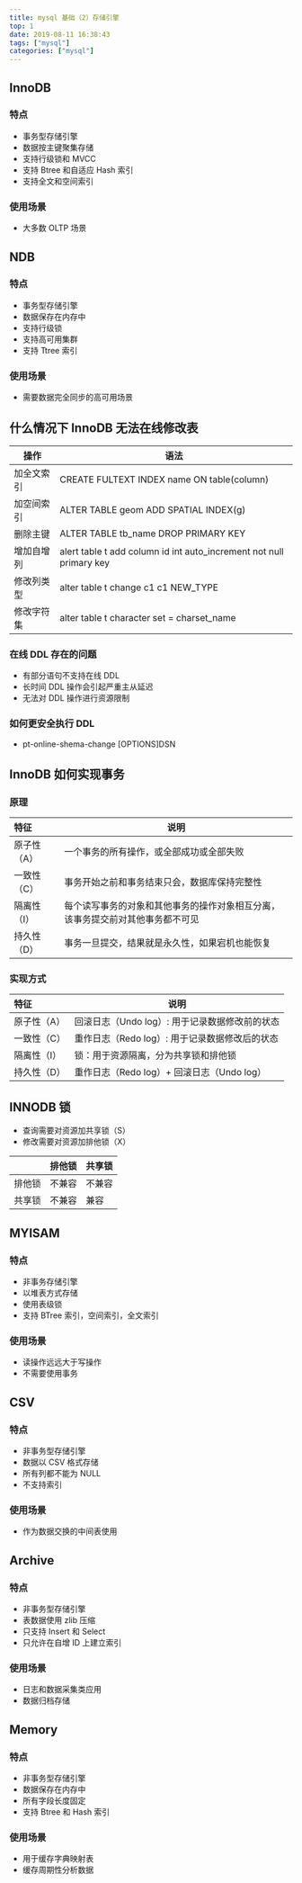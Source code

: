```yaml
---
title: mysql 基础（2）存储引擎
top: 1
date: 2019-08-11 16:38:43
tags: ["mysql"]
categories: ["mysql"]
---
```


## InnoDB

### 特点

* 事务型存储引擎
* 数据按主键聚集存储
* 支持行级锁和 MVCC
* 支持 Btree 和自适应 Hash 索引
* 支持全文和空间索引

### 使用场景

* 大多数 OLTP 场景

## NDB

### 特点

* 事务型存储引擎
* 数据保存在内存中
* 支持行级锁
* 支持高可用集群
* 支持 Ttree 索引

### 使用场景

* 需要数据完全同步的高可用场景

## 什么情况下 InnoDB 无法在线修改表

|操作|语法|
|-|-|
|加全文索引|CREATE FULTEXT INDEX name ON table(column)|
|加空间索引|ALTER TABLE geom ADD SPATIAL INDEX(g)|
|删除主键|ALTER TABLE tb_name DROP PRIMARY KEY|
|增加自增列|alert table t add column id int auto_increment not null primary key|
|修改列类型|alter table t change c1 c1 NEW_TYPE|
|修改字符集|alter table t character set = charset_name|

### 在线 DDL 存在的问题

* 有部分语句不支持在线 DDL
* 长时间 DDL 操作会引起严重主从延迟
* 无法对 DDL 操作进行资源限制

### 如何更安全执行 DDL

* pt-online-shema-change [OPTIONS]DSN

## InnoDB 如何实现事务

### 原理

|特征|说明|
|:----- |-----|
|原子性（A）|一个事务的所有操作，或全部成功或全部失败|
|一致性（C）|事务开始之前和事务结束只会，数据库保持完整性
|隔离性（I）|每个读写事务的对象和其他事务的操作对象相互分离，该事务提交前对其他事务都不可见
|持久性（D）|事务一旦提交，结果就是永久性，如果宕机也能恢复

### 实现方式

|特征|说明|
|:----- |-----|
|原子性（A）|回滚日志（Undo log）: 用于记录数据修改前的状态|
|一致性（C）|重作日志（Redo log）: 用于记录数据修改后的状态|
|隔离性（I）|锁：用于资源隔离，分为共享锁和排他锁|
|持久性（D）|重作日志（Redo log）+ 回滚日志（Undo log）

## INNODB 锁

* 查询需要对资源加共享锁（S）
* 修改需要对资源加排他锁（X）

| |排他锁|共享锁|
|----- |----- |-----|
|排他锁 |不兼容 |不兼容|
|共享锁 |不兼容 |兼容|

## MYISAM

### 特点

* 非事务存储引擎
* 以堆表方式存储
* 使用表级锁
* 支持 BTree 索引，空间索引，全文索引

### 使用场景

* 读操作远远大于写操作
* 不需要使用事务

## CSV

### 特点

* 非事务型存储引擎
* 数据以 CSV 格式存储
* 所有列都不能为 NULL
* 不支持索引

### 使用场景

* 作为数据交换的中间表使用

## Archive

### 特点

* 非事务型存储引擎
* 表数据使用 zlib 压缩
* 只支持 Insert 和 Select
* 只允许在自增 ID 上建立索引

### 使用场景

* 日志和数据采集类应用
* 数据归档存储

## Memory

### 特点

* 非事务型存储引擎
* 数据保存在内存中
* 所有字段长度固定
* 支持 Btree 和 Hash 索引

### 使用场景

* 用于缓存字典映射表
* 缓存周期性分析数据
